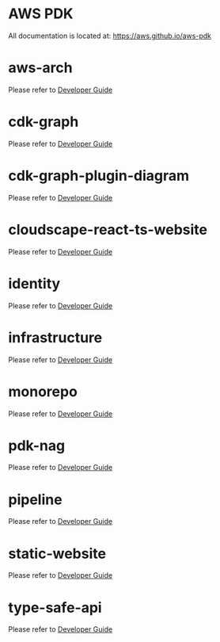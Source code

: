 # AWS PDK

All documentation is located at: https://aws.github.io/aws-pdk

# aws-arch

Please refer to [Developer Guide](https://aws.github.io/aws-pdk/developer_guides/aws-arch/index.html)

# cdk-graph

Please refer to [Developer Guide](https://aws.github.io/aws-pdk/developer_guides/cdk-graph/index.html)

# cdk-graph-plugin-diagram

Please refer to [Developer Guide](https://aws.github.io/aws-pdk/developer_guides/cdk-graph-plugin-diagram/index.html)

# cloudscape-react-ts-website

Please refer to [Developer Guide](https://aws.github.io/aws-pdk/developer_guides/cloudscape-react-ts-website/index.html)

# identity

Please refer to [Developer Guide](https://aws.github.io/aws-pdk/developer_guides/identity/index.html)

# infrastructure

Please refer to [Developer Guide](https://aws.github.io/aws-pdk/developer_guides/infrastructure/index.html)

# monorepo

Please refer to [Developer Guide](https://aws.github.io/aws-pdk/developer_guides/monorepo/index.html)

# pdk-nag

Please refer to [Developer Guide](https://aws.github.io/aws-pdk/developer_guides/pdk-nag/index.html)

# pipeline

Please refer to [Developer Guide](https://aws.github.io/aws-pdk/developer_guides/pipeline/index.html)

# static-website

Please refer to [Developer Guide](https://aws.github.io/aws-pdk/developer_guides/static-website/index.html)

# type-safe-api

Please refer to [Developer Guide](https://aws.github.io/aws-pdk/developer_guides/type-safe-api/index.html)